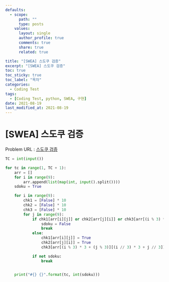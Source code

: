 ```yaml
---
defaults:
  - scope:
      path: ""
      type: posts
    values:
      layout: single
      author_profile: true
      comments: true
      share: true
      related: true

title: "[SWEA] 스도쿠 검증"
excerpt: "[SWEA] 스도쿠 검증"
toc: true
toc_sticky: true
toc_label: "목차"
categories:
  - Coding Test
tags:
  - [Coding Test, python, SWEA, 구현]
date: 2021-08-19
last_modified_at: 2021-08-19
---
```

# [SWEA] 스도쿠 검증

Problem URL : [스도쿠 검증](https://swexpertacademy.com/main/code/problem/problemDetail.do?contestProbId=AV5Psz16AYEDFAUq&categoryId=AV5Psz16AYEDFAUq&categoryType=CODE&problemTitle=1974&orderBy=FIRST_REG_DATETIME&selectCodeLang=ALL&select-1=&pageSize=10&pageIndex=1&&&&&&&&&)

```python
TC = int(input())

for tc in range(1, TC + 1):
    arr = []
    for i in range(9):
        arr.append(list(map(int, input().split())))
    sdoku = True

    for i in range(9):
        chk1 = [False] * 10
        chk2 = [False] * 10
        chk3 = [False] * 10
        for j in range(9):
            if chk1[arr[i][j]] or chk2[arr[j][i]] or chk3[arr[(i % 3) * 3 + (j % 3)][(i // 3) * 3 + j // 3]]:
                sdoku = False
                break
            else:
                chk1[arr[i][j]] = True
                chk2[arr[j][i]] = True
                chk3[arr[(i % 3) * 3 + (j % 3)][(i // 3) * 3 + j // 3]] = True

            if not sdoku:
                break


    print("#{} {}".format(tc, int(sdoku)))
```